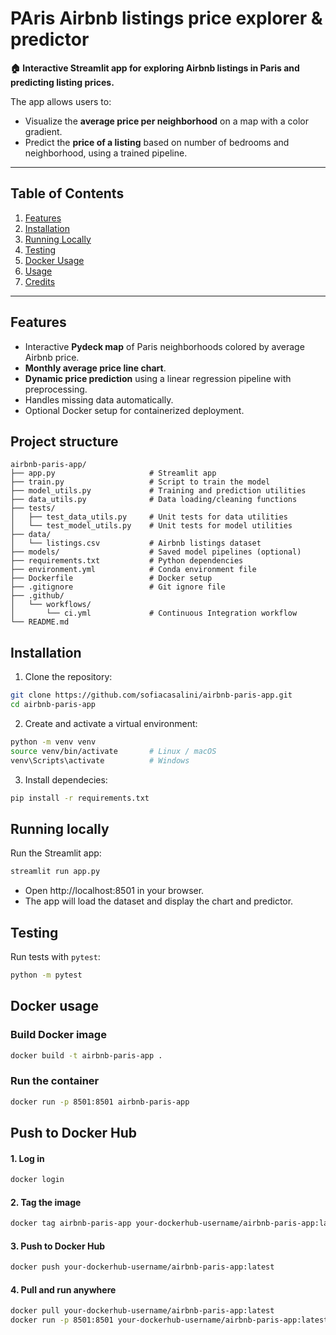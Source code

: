 # PAris Airbnb listings price explorer & predictor

**🏠 Interactive Streamlit app for exploring Airbnb listings in Paris and predicting listing prices.**  

The app allows users to:

- Visualize the **average price per neighborhood** on a map with a color gradient.
- Predict the **price of a listing** based on number of bedrooms and neighborhood, using a trained pipeline.

---

## Table of Contents

1. [Features](#features)  
2. [Installation](#installation)  
3. [Running Locally](#running-locally)  
4. [Testing](#testing)  
5. [Docker Usage](#docker-usage)  
6. [Usage](#usage)  
7. [Credits](#credits)  

---

## Features

- Interactive **Pydeck map** of Paris neighborhoods colored by average Airbnb price.  
- **Monthly average price line chart**.  
- **Dynamic price prediction** using a linear regression pipeline with preprocessing.  
- Handles missing data automatically.  
- Optional Docker setup for containerized deployment.  

## Project structure 
```text
airbnb-paris-app/
├── app.py                     # Streamlit app
├── train.py                   # Script to train the model
├── model_utils.py             # Training and prediction utilities
├── data_utils.py              # Data loading/cleaning functions
├── tests/
│   ├── test_data_utils.py     # Unit tests for data utilities
│   └── test_model_utils.py    # Unit tests for model utilities
├── data/
│   └── listings.csv           # Airbnb listings dataset
├── models/                    # Saved model pipelines (optional)
├── requirements.txt           # Python dependencies
├── environment.yml            # Conda environment file
├── Dockerfile                 # Docker setup
├── .gitignore                 # Git ignore file
├── .github/
│   └── workflows/
│       └── ci.yml             # Continuous Integration workflow
└── README.md
```
## Installation

1. Clone the repository:

```bash
git clone https://github.com/sofiacasalini/airbnb-paris-app.git
cd airbnb-paris-app
```

2. Create and activate a virtual environment:
```bash
python -m venv venv
source venv/bin/activate       # Linux / macOS
venv\Scripts\activate          # Windows
```
3. Install dependecies:
```bash
pip install -r requirements.txt
```

## Running locally
Run the Streamlit app:
```bash
streamlit run app.py
```

- Open http://localhost:8501 in your browser.
- The app will load the dataset and display the chart and predictor.

## Testing
Run tests with ```pytest```:
```bash
python -m pytest
```

## Docker usage
### Build Docker image
```bash
docker build -t airbnb-paris-app .
```

### Run the container
```bash
docker run -p 8501:8501 airbnb-paris-app
```

## Push to Docker Hub
#### 1. Log in
```bash
docker login
```
#### 2. Tag the image
```bash
docker tag airbnb-paris-app your-dockerhub-username/airbnb-paris-app:latest
```
#### 3. Push to Docker Hub
```bash
docker push your-dockerhub-username/airbnb-paris-app:latest
```
#### 4. Pull and run anywhere
```bash
docker pull your-dockerhub-username/airbnb-paris-app:latest  
docker run -p 8501:8501 your-dockerhub-username/airbnb-paris-app:latest
```
